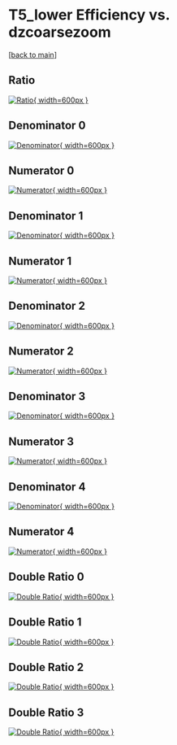 # T5_lower Efficiency vs. dzcoarsezoom

[[back to main](./)]



## Ratio

[![Ratio](../mtv/var/T5_lower_vtr_13_0_eff_dzcoarsezoom.png){ width=600px }](../mtv/var/T5_lower_vtr_13_0_eff_dzcoarsezoom.pdf)

## Denominator 0

[![Denominator](../mtv/den/T5_lower_vtr_13_0_eff_dzcoarsezoom_den0.png){ width=600px }](../mtv/den/T5_lower_vtr_13_0_eff_dzcoarsezoom_den0.pdf)

## Numerator 0

[![Numerator](../mtv/num/T5_lower_vtr_13_0_eff_dzcoarsezoom_num0.png){ width=600px }](../mtv/num/T5_lower_vtr_13_0_eff_dzcoarsezoom_num0.pdf)

## Denominator 1

[![Denominator](../mtv/den/T5_lower_vtr_13_0_eff_dzcoarsezoom_den1.png){ width=600px }](../mtv/den/T5_lower_vtr_13_0_eff_dzcoarsezoom_den1.pdf)

## Numerator 1

[![Numerator](../mtv/num/T5_lower_vtr_13_0_eff_dzcoarsezoom_num1.png){ width=600px }](../mtv/num/T5_lower_vtr_13_0_eff_dzcoarsezoom_num1.pdf)

## Denominator 2

[![Denominator](../mtv/den/T5_lower_vtr_13_0_eff_dzcoarsezoom_den2.png){ width=600px }](../mtv/den/T5_lower_vtr_13_0_eff_dzcoarsezoom_den2.pdf)

## Numerator 2

[![Numerator](../mtv/num/T5_lower_vtr_13_0_eff_dzcoarsezoom_num2.png){ width=600px }](../mtv/num/T5_lower_vtr_13_0_eff_dzcoarsezoom_num2.pdf)

## Denominator 3

[![Denominator](../mtv/den/T5_lower_vtr_13_0_eff_dzcoarsezoom_den3.png){ width=600px }](../mtv/den/T5_lower_vtr_13_0_eff_dzcoarsezoom_den3.pdf)

## Numerator 3

[![Numerator](../mtv/num/T5_lower_vtr_13_0_eff_dzcoarsezoom_num3.png){ width=600px }](../mtv/num/T5_lower_vtr_13_0_eff_dzcoarsezoom_num3.pdf)

## Denominator 4

[![Denominator](../mtv/den/T5_lower_vtr_13_0_eff_dzcoarsezoom_den4.png){ width=600px }](../mtv/den/T5_lower_vtr_13_0_eff_dzcoarsezoom_den4.pdf)

## Numerator 4

[![Numerator](../mtv/num/T5_lower_vtr_13_0_eff_dzcoarsezoom_num4.png){ width=600px }](../mtv/num/T5_lower_vtr_13_0_eff_dzcoarsezoom_num4.pdf)

## Double Ratio 0

[![Double Ratio](../mtv/ratio/T5_lower_vtr_13_0_eff_dzcoarsezoom_ratio0.png){ width=600px }](../mtv/ratio/T5_lower_vtr_13_0_eff_dzcoarsezoom_ratio0.pdf)

## Double Ratio 1

[![Double Ratio](../mtv/ratio/T5_lower_vtr_13_0_eff_dzcoarsezoom_ratio1.png){ width=600px }](../mtv/ratio/T5_lower_vtr_13_0_eff_dzcoarsezoom_ratio1.pdf)

## Double Ratio 2

[![Double Ratio](../mtv/ratio/T5_lower_vtr_13_0_eff_dzcoarsezoom_ratio2.png){ width=600px }](../mtv/ratio/T5_lower_vtr_13_0_eff_dzcoarsezoom_ratio2.pdf)

## Double Ratio 3

[![Double Ratio](../mtv/ratio/T5_lower_vtr_13_0_eff_dzcoarsezoom_ratio3.png){ width=600px }](../mtv/ratio/T5_lower_vtr_13_0_eff_dzcoarsezoom_ratio3.pdf)

